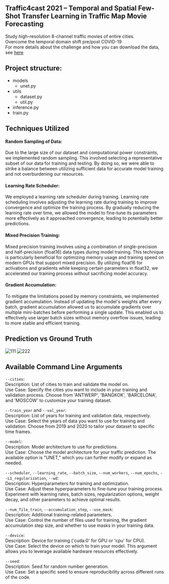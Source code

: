 ## Traffic4cast 2021 – Temporal and Spatial Few-Shot Transfer Learning in Traffic Map Movie Forecasting
Study high-resolution 8-channel traffic movies of entire cities.  
Overcome the temporal domain shift pre/post COVID-19  
For more details about the challenge and how you can download the data, see [here](https://github.com/iarai/NeurIPS2021-traffic4cast)

## Project structure:
- models
    - unet.py
- utils
    - dataset.py
    - util.py
- inference.py
- train.py

## Techniques Utilized
#### Random Sampling of Data:  
Due to the large size of our dataset and computational power constraints, we implemented random sampling. This involved selecting a representative subset of our data for training and testing. By doing so, we were able to strike a balance between utilizing sufficient data for accurate model training and not overburdening our resources.

#### Learning Rate Scheduler:  
We employed a learning rate scheduler during training. Learning rate scheduling involves adjusting the learning rate during training to improve convergence and optimize the training process. By gradually reducing the learning rate over time, we allowed the model to fine-tune its parameters more effectively as it approached convergence, leading to potentially better predictions.

#### Mixed Precision Training:  
Mixed precision training involves using a combination of single-precision and half-precision (float16) data types during model training. This technique is particularly beneficial for optimizing memory usage and training speed on modern GPUs that support mixed precision. By utilizing float16 for activations and gradients while keeping certain parameters in float32, we accelerated our training process without sacrificing model accuracy.

#### Gradient Accumulation:  
To mitigate the limitations posed by memory constraints, we implemented gradient accumulation. Instead of updating the model's weights after every batch, gradient accumulation allowed us to accumulate gradients over multiple mini-batches before performing a single update. This enabled us to effectively use larger batch sizes without memory overflow issues, leading to more stable and efficient training.

## Prediction vs Ground Truth
![111](https://github.com/KianoushAmirpour/Short_Term_Traffic_Forcast/assets/112323618/fb2d7c72-d353-41d0-93fb-8bd65da09862) ![222](https://github.com/KianoushAmirpour/Short_Term_Traffic_Forcast/assets/112323618/737a8f67-4465-4377-a566-204ec2002a65)

## Available Command Line Arguments
`--cities`:  
Description: List of cities to train and validate the model on.  
Use Case: Specify the cities you want to include in your training and validation process. Choose from 'ANTWERP', 'BANGKOK', 'BARCELONA', and 'MOSCOW' to customize your training dataset.  

`--train_year` and `--val_year`:  
Description: List of years for training and validation data, respectively.  
Use Case: Select the years of data you want to use for training and validation. Choose from 2019 and 2020 to tailor your dataset to specific time frames. 

`--model`:  
Description: Model architecture to use for predictions.  
Use Case: Choose the model architecture for your traffic prediction. The available option is "UNET," which you can further modify or expand as needed.  

`--scheduler`, `--learning_rate`, `--batch_size`, `--num_workers`, `--num_epochs`, `--L1_regularization`, `--wd`:    
Description: Hyperparameters for training and optimization.  
Use Case: Adjust these hyperparameters to fine-tune your training process. Experiment with learning rates, batch sizes, regularization options, weight decay, and other parameters to achieve optimal results.  

`--num_file_train`, `--accumulation_step`, `--use_mask`:   
Description: Additional training-related parameters.  
Use Case: Control the number of files used for training, the gradient accumulation step size, and whether to use masks in your training data.  

`--device`:  
Description: Device for training ('cuda:0' for GPU or 'cpu' for CPU).  
Use Case: Select the device on which to train your model. This argument allows you to leverage available hardware resources effectively.  

`--seed`:  
Description: Seed for random number generation.  
Use Case: Set a specific seed to ensure reproducibility across different runs of the code.  


